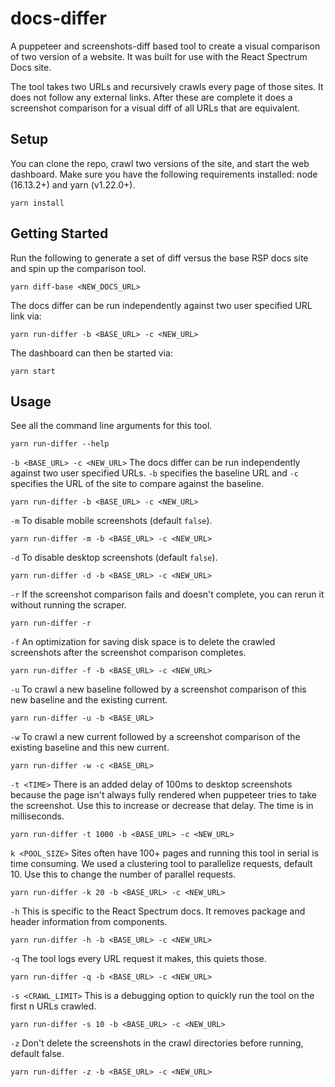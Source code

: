 # docs-differ

A puppeteer and screenshots-diff based tool to create a visual comparison of two version of a website. It was built for use with the React Spectrum Docs site.

The tool takes two URLs and recursively crawls every page of those sites. It does not follow any external links. After these are complete it does a screenshot comparison for a visual diff of all URLs that are equivalent.

## Setup

You can clone the repo, crawl two versions of the site, and start the web dashboard. Make sure you have the following requirements installed: node (16.13.2+) and yarn (v1.22.0+).

```
yarn install
```

## Getting Started
Run the following to generate a set of diff versus the base RSP docs site and spin up the comparison tool.

```
yarn diff-base <NEW_DOCS_URL>
```

The docs differ can be run independently against two user specified URL link via:

```
yarn run-differ -b <BASE_URL> -c <NEW_URL>
```

The dashboard can then be started via:

```
yarn start
```

## Usage

See all the command line arguments for this tool.
```
yarn run-differ --help
```

`-b <BASE_URL> -c <NEW_URL>` The docs differ can be run independently against two user specified URLs. `-b` specifies the baseline URL and `-c` specifies the URL of the site to compare against the baseline.
```
yarn run-differ -b <BASE_URL> -c <NEW_URL>
```

`-m` To disable mobile screenshots (default `false`).
```
yarn run-differ -m -b <BASE_URL> -c <NEW_URL>
```

`-d` To disable desktop screenshots (default `false`).
```
yarn run-differ -d -b <BASE_URL> -c <NEW_URL>
```

`-r` If the screenshot comparison fails and doesn't complete, you can rerun it without running the scraper.
```
yarn run-differ -r
```

`-f` An optimization for saving disk space is to delete the crawled screenshots after the screenshot comparison completes.
```
yarn run-differ -f -b <BASE_URL> -c <NEW_URL>
```

`-u` To crawl a new baseline followed by a screenshot comparison of this new baseline and the existing current.
```
yarn run-differ -u -b <BASE_URL>
```

`-w` To crawl a new current followed by a screenshot comparison of the existing baseline and this new current.
```
yarn run-differ -w -c <BASE_URL>
```

`-t <TIME>` There is an added delay of 100ms to desktop screenshots because the page isn't always fully rendered when puppeteer tries to take the screenshot. Use this to increase or decrease that delay. The time is in milliseconds.
```
yarn run-differ -t 1000 -b <BASE_URL> -c <NEW_URL>
```

`k <POOL_SIZE>` Sites often have 100+ pages and running this tool in serial is time consuming. We used a clustering tool to parallelize requests, default 10. Use this to change the number of parallel requests.
```
yarn run-differ -k 20 -b <BASE_URL> -c <NEW_URL>
```

`-h` This is specific to the React Spectrum docs. It removes package and header information from components.
```
yarn run-differ -h -b <BASE_URL> -c <NEW_URL>
```

`-q` The tool logs every URL request it makes, this quiets those.
```
yarn run-differ -q -b <BASE_URL> -c <NEW_URL>
```

`-s <CRAWL_LIMIT>` This is a debugging option to quickly run the tool on the first n URLs crawled.
```
yarn run-differ -s 10 -b <BASE_URL> -c <NEW_URL>
```

`-z` Don't delete the screenshots in the crawl directories before running, default false.
```
yarn run-differ -z -b <BASE_URL> -c <NEW_URL>
```
